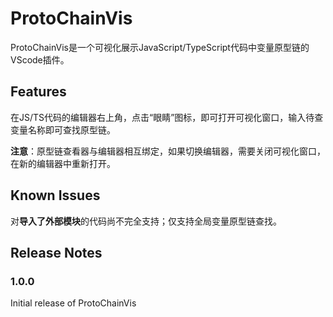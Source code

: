 # ProtoChainVis

ProtoChainVis是一个可视化展示JavaScript/TypeScript代码中变量原型链的VScode插件。

## Features

在JS/TS代码的编辑器右上角，点击“眼睛”图标，即可打开可视化窗口，输入待查变量名称即可查找原型链。

**注意**：原型链查看器与编辑器相互绑定，如果切换编辑器，需要关闭可视化窗口，在新的编辑器中重新打开。

## Known Issues

对**导入了外部模块**的代码尚不完全支持；仅支持全局变量原型链查找。

## Release Notes

### 1.0.0

Initial release of ProtoChainVis
